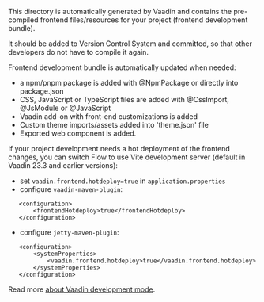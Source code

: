 This directory is automatically generated by Vaadin and contains the pre-compiled
frontend files/resources for your project (frontend development bundle).

It should be added to Version Control System and committed, so that other developers
do not have to compile it again.

Frontend development bundle is automatically updated when needed:

- a npm/pnpm package is added with @NpmPackage or directly into package.json
- CSS, JavaScript or TypeScript files are added with @CssImport, @JsModule or @JavaScript
- Vaadin add-on with front-end customizations is added
- Custom theme imports/assets added into 'theme.json' file
- Exported web component is added.

If your project development needs a hot deployment of the frontend changes,
you can switch Flow to use Vite development server (default in Vaadin 23.3 and earlier versions):

- set `vaadin.frontend.hotdeploy=true` in `application.properties`
- configure `vaadin-maven-plugin`:

```
   <configuration>
       <frontendHotdeploy>true</frontendHotdeploy>
   </configuration>
```

- configure `jetty-maven-plugin`:

```
   <configuration>
       <systemProperties>
           <vaadin.frontend.hotdeploy>true</vaadin.frontend.hotdeploy>
       </systemProperties>
   </configuration>
```

Read
more [about Vaadin development mode](https://vaadin.com/docs/next/configuration/development-mode/#pre-compiled-front-end-bundle-for-faster-start-up).